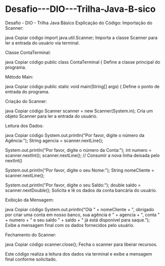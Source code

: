 # Desafio---DIO---Trilha-Java-B-sico
Desafio - DIO - Trilha Java Básico
Explicação do Código:
Importação do Scanner:

java
Copiar código
import java.util.Scanner;
Importa a classe Scanner para ler a entrada do usuário via terminal.

Classe ContaTerminal:

java
Copiar código
public class ContaTerminal {
Define a classe principal do programa.

Método Main:

java
Copiar código
public static void main(String[] args) {
Define o ponto de entrada do programa.

Criação do Scanner:

java
Copiar código
Scanner scanner = new Scanner(System.in);
Cria um objeto Scanner para ler a entrada do usuário.

Leitura dos Dados:

java
Copiar código
System.out.println("Por favor, digite o número da Agência:");
String agencia = scanner.nextLine();

System.out.println("Por favor, digite o número da Conta:");
int numero = scanner.nextInt();
scanner.nextLine(); // Consumir a nova linha deixada pelo nextInt()

System.out.println("Por favor, digite o seu Nome:");
String nomeCliente = scanner.nextLine();

System.out.println("Por favor, digite o seu Saldo:");
double saldo = scanner.nextDouble();
Solicita e lê os dados da conta bancária do usuário.

Exibição da Mensagem:

java
Copiar código
System.out.println("Olá " + nomeCliente + ", obrigado por criar uma conta em nosso banco, sua agência é " 
                   + agencia + ", conta " + numero + " e seu saldo " + saldo + " já está disponível para saque.");
Exibe a mensagem final com os dados fornecidos pelo usuário.

Fechamento do Scanner:

java
Copiar código
scanner.close();
Fecha o scanner para liberar recursos.

Este código realiza a leitura dos dados via terminal e exibe a mensagem final conforme solicitado.